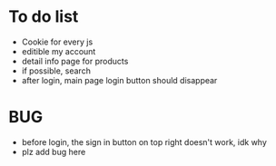 # To do list

* Cookie for every js
* editible my account
* detail info page for products
* if possible, search
* after login, main page login button should disappear

# BUG

- before login, the sign in button on top right doesn't work, idk why
- plz add bug here

